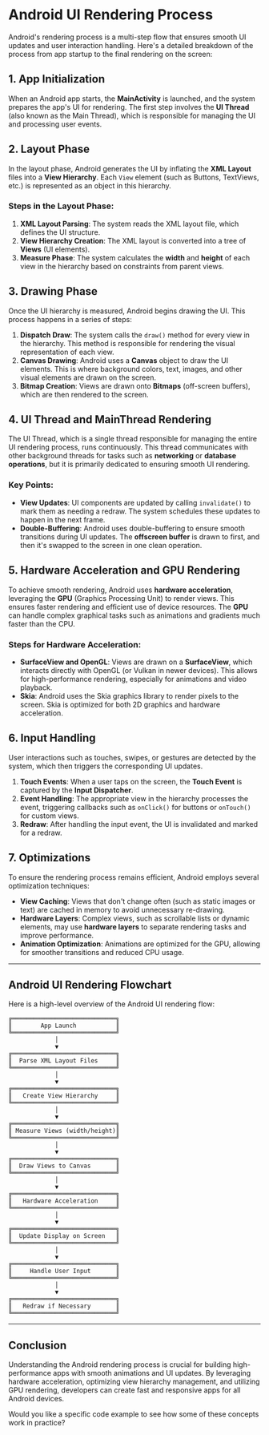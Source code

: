 
# Android UI Rendering Process

Android's rendering process is a multi-step flow that ensures smooth UI updates and user interaction handling. Here's a detailed breakdown of the process from app startup to the final rendering on the screen:

## 1. **App Initialization**
When an Android app starts, the **MainActivity** is launched, and the system prepares the app's UI for rendering. The first step involves the **UI Thread** (also known as the Main Thread), which is responsible for managing the UI and processing user events.

## 2. **Layout Phase**
In the layout phase, Android generates the UI by inflating the **XML Layout** files into a **View Hierarchy**. Each `View` element (such as Buttons, TextViews, etc.) is represented as an object in this hierarchy.

### Steps in the Layout Phase:
1. **XML Layout Parsing**: The system reads the XML layout file, which defines the UI structure.
2. **View Hierarchy Creation**: The XML layout is converted into a tree of **Views** (UI elements).
3. **Measure Phase**: The system calculates the **width** and **height** of each view in the hierarchy based on constraints from parent views.

## 3. **Drawing Phase**
Once the UI hierarchy is measured, Android begins drawing the UI. This process happens in a series of steps:

1. **Dispatch Draw**: The system calls the `draw()` method for every view in the hierarchy. This method is responsible for rendering the visual representation of each view.
2. **Canvas Drawing**: Android uses a **Canvas** object to draw the UI elements. This is where background colors, text, images, and other visual elements are drawn on the screen.
3. **Bitmap Creation**: Views are drawn onto **Bitmaps** (off-screen buffers), which are then rendered to the screen.
   
## 4. **UI Thread and MainThread Rendering**
The UI Thread, which is a single thread responsible for managing the entire UI rendering process, runs continuously. This thread communicates with other background threads for tasks such as **networking** or **database operations**, but it is primarily dedicated to ensuring smooth UI rendering.

### Key Points:
- **View Updates**: UI components are updated by calling `invalidate()` to mark them as needing a redraw. The system schedules these updates to happen in the next frame.
- **Double-Buffering**: Android uses double-buffering to ensure smooth transitions during UI updates. The **offscreen buffer** is drawn to first, and then it's swapped to the screen in one clean operation.

## 5. **Hardware Acceleration and GPU Rendering**
To achieve smooth rendering, Android uses **hardware acceleration**, leveraging the **GPU** (Graphics Processing Unit) to render views. This ensures faster rendering and efficient use of device resources. The **GPU** can handle complex graphical tasks such as animations and gradients much faster than the CPU.

### Steps for Hardware Acceleration:
- **SurfaceView and OpenGL**: Views are drawn on a **SurfaceView**, which interacts directly with OpenGL (or Vulkan in newer devices). This allows for high-performance rendering, especially for animations and video playback.
- **Skia**: Android uses the Skia graphics library to render pixels to the screen. Skia is optimized for both 2D graphics and hardware acceleration.

## 6. **Input Handling**
User interactions such as touches, swipes, or gestures are detected by the system, which then triggers the corresponding UI updates.

1. **Touch Events**: When a user taps on the screen, the **Touch Event** is captured by the **Input Dispatcher**.
2. **Event Handling**: The appropriate view in the hierarchy processes the event, triggering callbacks such as `onClick()` for buttons or `onTouch()` for custom views.
3. **Redraw**: After handling the input event, the UI is invalidated and marked for a redraw.

## 7. **Optimizations**
To ensure the rendering process remains efficient, Android employs several optimization techniques:

- **View Caching**: Views that don't change often (such as static images or text) are cached in memory to avoid unnecessary re-drawing.
- **Hardware Layers**: Complex views, such as scrollable lists or dynamic elements, may use **hardware layers** to separate rendering tasks and improve performance.
- **Animation Optimization**: Animations are optimized for the GPU, allowing for smoother transitions and reduced CPU usage.

---

## Android UI Rendering Flowchart

Here is a high-level overview of the Android UI rendering flow:

```
╔═════════════════════════════╗
║        App Launch           ║
╚═════════════════════════════╝
             │
             ▼
╔═════════════════════════════╗
║  Parse XML Layout Files     ║
╚═════════════════════════════╝
             │
             ▼
╔═════════════════════════════╗
║   Create View Hierarchy     ║
╚═════════════════════════════╝
             │
             ▼
╔═════════════════════════════╗
║ Measure Views (width/height)║
╚═════════════════════════════╝
             │
             ▼
╔═════════════════════════════╗
║  Draw Views to Canvas       ║
╚═════════════════════════════╝
             │
             ▼
╔═════════════════════════════╗
║   Hardware Acceleration     ║
╚═════════════════════════════╝
             │
             ▼
╔═════════════════════════════╗
║  Update Display on Screen   ║
╚═════════════════════════════╝
             │
             ▼
╔═════════════════════════════╗
║     Handle User Input       ║
╚═════════════════════════════╝
             │
             ▼
╔═════════════════════════════╗
║   Redraw if Necessary       ║
╚═════════════════════════════╝
```

---

## Conclusion
Understanding the Android rendering process is crucial for building high-performance apps with smooth animations and UI updates. By leveraging hardware acceleration, optimizing view hierarchy management, and utilizing GPU rendering, developers can create fast and responsive apps for all Android devices.

Would you like a specific code example to see how some of these concepts work in practice?
